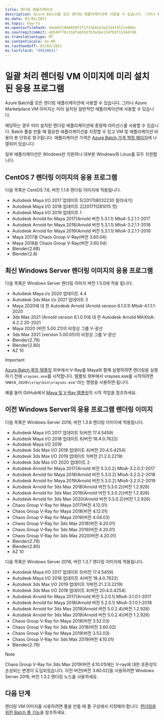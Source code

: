 ```yaml
---
title: 렌더링 애플리케이션
description: Azure Batch를 모든 렌더링 애플리케이션에 사용할 수 있습니다. 그러나 Azure Marketplace VM 이미지는 미리 설치된 일반적인 애플리케이션에 사용할 수 있습니다.
ms.date: 02/01/2021
ms.topic: how-to
ms.openlocfilehash: 4eeb87c866858f2f1733b81e3e2154f4521e94bc
ms.sourcegitcommit: eb546f78c31dfa65937b3a1be134fb5f153447d6
ms.translationtype: MT
ms.contentlocale: ko-KR
ms.lasthandoff: 02/02/2021
ms.locfileid: "99430031"
---
```

# <a name="pre-installed-applications-on-batch-rendering-vm-images"></a>일괄 처리 렌더링 VM 이미지에 미리 설치 된 응용 프로그램

Azure Batch를 모든 렌더링 애플리케이션에 사용할 수 있습니다. 그러나 Azure Marketplace VM 이미지는 미리 설치된 일반적인 애플리케이션에 사용할 수 있습니다.

해당하는 경우 미리 설치된 렌더링 애플리케이션에 종량제 라이선스를 사용할 수 있습니다. Batch 풀을 만들 때 필요한 애플리케이션을 지정할 수 있고 VM 및 애플리케이션 비용이 분 단위로 청구됩니다. 애플리케이션 가격은 [Azure Batch 가격 책정 페이지](https://azure.microsoft.com/pricing/details/batch/#graphic-rendering)에 나열되어 있습니다.

일부 애플리케이션은 Windows만 지원하나 대부분 Windows와 Linux를 모두 지원합니다.

## <a name="applications-on-centos-7-rendering-image"></a>CentOS 7 렌더링 이미지의 응용 프로그램

다음 목록은 CentOS 7.6, 버전 1.1.6 렌더링 이미지에 적용됩니다.

* Autodesk Maya I/O 2017 업데이트 5(201708032230 잘라내기)
* Autodesk Maya I/O 2018 업데이트 2(201711281015 컷)
* Autodesk Maya I/O 2019 업데이트 1
* Autodesk Arnold for Maya 2017(Arnold 버전 5.3.1.1) MtoA-3.2.1.1-2017
* Autodesk Arnold for Maya 2018(Arnold 버전 5.3.1.1) MtoA-3.2.1.1-2018
* Autodesk Arnold for Maya 2019(Arnold 버전 5.3.1.1) MtoA-3.2.1.1-2019
* Maya 2017용 Chaos Group V-Ray(버전 3.60.04)
* Maya 2018용 Chaos Group V-Ray(버전 3.60.04)
* Blender(2.68)
* Blender(2.8)

## <a name="applications-on-latest-windows-server-rendering-image"></a>최신 Windows Server 렌더링 이미지의 응용 프로그램

다음 목록은 Windows Server 렌더링 이미지 버전 1.5.0에 적용 됩니다.

* Autodesk Maya i/o 2020 업데이트 4.4
* Autodesk 3ds Max i/o 2021 업데이트 3
* Maya 2020에 대 한 Autodesk Arnold (Arnold version 6.1.0.1) MtoA-4.1.1.1-2020
* 3ds Max 2021 (Arnold version 6.1.0.1)에 대 한 Autodesk Arnold MAXtoA-4.2.2.20-2021
* Maya 2020 (버전 5.00.21)의 비정상 그룹 V-광선
* 3ds Max 2021 (version 5.00.05)의 비정상 그룹 V-광선
* Blender(2.79)
* Blender(2.80)
* AZ 10

> [!IMPORTANT]
> [Azure Batch 확장 템플릿](https://github.com/Azure/batch-extension-templates) 외부에서 V-Ray를 Maya와 함께 실행하려면 렌더링을 실행하기 전에 `vrayses.exe`를 시작합니다. 템플릿 외부에서 vrayses.exe를 시작하려면 `%MAYA_2020%\vray\bin\vrayses.exe"`라는 명령을 사용하면 됩니다.
>
> 예를 들어 GitHub에서 [Maya 및 V-Ray 템플릿](https://github.com/Azure/batch-extension-templates/blob/master/templates/maya/render-vray-windows/pool.template.json)의 시작 작업을 참조하세요.

## <a name="applications-on-previous-windows-server-rendering-images"></a>이전 Windows Server의 응용 프로그램 렌더링 이미지

다음 목록은 Windows Server 2016, 버전 1.3.8 렌더링 이미지에 적용됩니다.

* Autodesk Maya I/O 2017 업데이트 5(버전 17.4.5459)
* Autodesk Maya I/O 2018 업데이트 6(버전 18.4.0.7622)
* Autodesk Maya I/O 2019
* Autodesk 3ds Max I/O 2018 업데이트 4(버전 20.4.0.4254)
* Autodesk 3ds Max I/O 2019 업데이트 1(버전 21.2.0.2219)
* Autodesk 3ds Max I/O 2020 업데이트 2
* Autodesk Arnold for Maya 2017(Arnold 버전 5.3.0.2) MtoA-3.2.0.2-2017
* Autodesk Arnold for Maya 2018(Arnold 버전 5.3.0.2) MtoA-3.2.0.2-2018
* Autodesk Arnold for Maya 2019(Arnold 버전 5.3.0.2) MtoA-3.2.0.2-2019
* Autodesk Arnold for 3ds Max 2018(Arnold 버전 5.3.0.2)(버전 1.2.926)
* Autodesk Arnold for 3ds Max 2019(Arnold 버전 5.3.0.2)(버전 1.2.926)
* Autodesk Arnold for 3ds Max 2020(Arnold 버전 5.3.0.2)(버전 1.2.926)
* Chaos Group V-Ray for Maya 2017(버전 4.12.01)
* Chaos Group V-Ray for Maya 2018(버전 4.12.01)
* Chaos Group V-Ray for Maya 2019(버전 4.04.03)
* Chaos Group V-Ray for 3ds Max 2018(버전 4.20.01)
* Chaos Group V-Ray for 3ds Max 2019(버전 4.20.01)
* Chaos Group V-Ray for 3ds Max 2020(버전 4.20.01)
* Blender(2.79)
* Blender(2.80)
* AZ 10

다음 목록은 Windows Server 2016, 버전 1.3.7 렌더링 이미지에 적용됩니다.

* Autodesk Maya I/O 2017 업데이트 5(버전 17.4.5459)
* Autodesk Maya I/O 2018 업데이트 4(버전 18.4.0.7622)
* Autodesk 3ds Max I/O 2019 업데이트 1(버전 21.2.0.2219)
* Autodesk 3ds Max I/O 2018 업데이트 4(버전 20.4.0.4254)
* Autodesk Arnold for Maya 2017(Arnold 버전 5.2.0.1) MtoA-3.1.0.1-2017
* Autodesk Arnold for Maya 2018(Arnold 버전 5.2.0.1) MtoA-3.1.0.1-2018
* Autodesk Arnold for 3ds Max 2018(Arnold 버전 5.0.2.4)(버전 1.2.926)
* Autodesk Arnold for 3ds Max 2019(Arnold 버전 5.0.2.4)(버전 1.2.926)
* Chaos Group V-Ray for Maya 2018(버전 3.52.03)
* Chaos Group V-Ray for 3ds Max 2018(버전 3.60.02)
* Chaos Group V-Ray for Maya 2019(버전 3.52.03)
* Chaos Group V-Ray for 3ds Max 2019(버전 4.10.01)
* Blender(2.79)

> [!NOTE]
> Chaos Group V-Ray for 3ds Max 2019(버전 4.10.01)에는 V-ray에 대한 호환성이 손상되는 변경이 도입되었습니다. 이전 버전(버전 3.60.02)을 사용하려면 Windows Server 2016, 버전 1.3.2 렌더링 노드를 사용하세요.

## <a name="next-steps"></a>다음 단계

렌더링 VM 이미지를 사용하려면 풀을 만들 때 풀 구성에서 지정해야 합니다. [렌더링을 위한 Batch 풀 기능](./batch-rendering-functionality.md)을 참조하세요.
